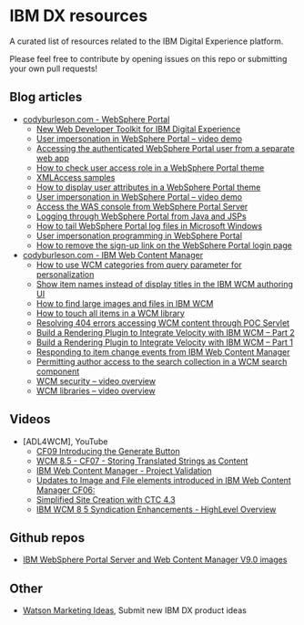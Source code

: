 # IBM DX resources

A curated list of resources related to the IBM Digital Experience platform. 

Please feel free to contribute by opening issues on this repo or submitting your own pull requests!

## Blog articles

- [codyburleson.com - WebSphere Portal](https://codyburleson.com/tag/ibm-websphere-portal/)
    - [New Web Developer Toolkit for IBM Digital Experience](https://codyburleson.com/new-web-developer-toolkit-for-ibm-digital-experience/)
    - [User impersonation in WebSphere Portal – video demo](https://codyburleson.com/user-impersonation-in-websphere-portal-video-demo/)
    - [Accessing the authenticated WebSphere Portal user from a separate web app](https://codyburleson.com/accessing-the-authenticated-websphere-portal-user-from-a-separate-web-app/)
    - [How to check user access role in a WebSphere Portal theme](https://codyburleson.com/how-to-check-user-access-role-in-a-websphere-portal-theme/)
    - [XMLAccess samples](https://codyburleson.com/xmlaccess-samples/)
    - [How to display user attributes in a WebSphere Portal theme](https://codyburleson.com/how-to-display-user-attributes-in-a-websphere-portal-theme/)
    - [User impersonation in WebSphere Portal – video demo](https://codyburleson.com/user-impersonation-in-websphere-portal-video-demo-2/)
    - [Access the WAS console from WebSphere Portal Server](https://codyburleson.com/access-the-was-console-from-websphere-portal-server/)
    - [Logging through WebSphere Portal from Java and JSPs](https://codyburleson.com/logging-through-websphere-portal-from-java-and-jsps/)
    - [How to tail WebSphere Portal log files in Microsoft Windows](https://codyburleson.com/how-to-tail-websphere-portal-log-files-in-microsoft-windows/)
    - [User impersonation programming in WebSphere Portal](https://codyburleson.com/user-impersonation-programming-in-websphere-portal/)
    - [How to remove the sign-up link on the WebSphere Portal login page](https://codyburleson.com/remove-sign-up-link-on-wps-login-page/)
- [codyburleson.com - IBM Web Content Manager](https://codyburleson.com/tag/ibm-wcm/)
    - [How to use WCM categories from query parameter for personalization](https://codyburleson.com/how-to-use-wcm-categories-from-query-parameter-for-pzn/)
    - [Show item names instead of display titles in the IBM WCM authoring UI](https://codyburleson.com/show-item-namesin-ibm-wcm-authoring/)
    - [How to find large images and files in IBM WCM](https://codyburleson.com/how-to-find-large-images-and-files-in-ibm-wcm/)
    - [How to touch all items in a WCM library](https://codyburleson.com/how-to-touch-all-items-in-a-wcm-library/)
    - [Resolving 404 errors accessing WCM content through POC Servlet](https://codyburleson.com/resolving-404-errors-accessing-wcm-content-through-poc-servlet/)
    - [Build a Rendering Plugin to Integrate Velocity with IBM WCM – Part 2](https://codyburleson.com/build-a-rendering-plugin-ibm-wcm-part-2/)
    - [Build a Rendering Plugin to Integrate Velocity with IBM WCM – Part 1](https://codyburleson.com/build-a-rendering-plugin-ibm-wcm-part-1/)
    - [Responding to item change events from IBM Web Content Manager](https://codyburleson.com/responding-to-item-change-events-from-ibm-web-content-manager/)
    - [Permitting author access to the search collection in a WCM search component](https://codyburleson.com/permitting-author-access-to-search-collection-in-wcm-search-component/)
    - [WCM security – video overview](https://codyburleson.com/wcm-security-video-overview/)
    - [WCM libraries – video overview](https://codyburleson.com/wcm-libraries-video-overview/)

## Videos

- [ADL4WCM], YouTube
    - [CF09 Introducing the Generate Button](https://www.youtube.com/watch?v=asv4RleyROk)
    - [WCM 8.5 - CF07 - Storing Translated Strings as Content](https://www.youtube.com/watch?v=UOn-Q1T3cE8)
    - [IBM Web Content Manager - Project Validation](https://www.youtube.com/watch?v=1jnBCjepTsE)
    - [Updates to Image and File elements introduced in IBM Web Content Manager CF06:](https://www.youtube.com/watch?v=w-suqxL5-vM)
    - [Simplified Site Creation with CTC 4.3](https://www.youtube.com/watch?v=DtaipivvPyQ)
    - [IBM WCM 8 5 Syndication Enhancements - HighLevel Overview](https://www.youtube.com/watch?v=gW-21QOF35U)

## Github repos

- [IBM WebSphere Portal Server and Web Content Manager V9.0 images](https://github.com/digexp/ci.docker.websphere-portal)

## Other

- [Watson Marketing Ideas](https://watsonmarketing.ideas.aha.io), Submit new IBM DX product ideas
